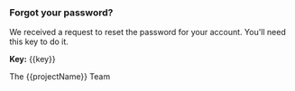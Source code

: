 ### Forgot your password?

We received a request to reset the password for your account. You'll
need this key to do it.

__Key:__
{{key}}

The {{projectName}} Team
